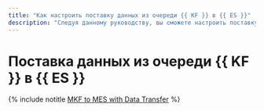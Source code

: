 ```yaml
---
title: "Как настроить поставку данных из очереди {{ KF }} в {{ ES }}"
description: "Следуя данному руководству, вы сможете настроить поставку данных из очереди {{ KF }} в {{ ES }} с помощью {{ data-transfer-full-name }}."
---
```


# Поставка данных из очереди {{ KF }} в {{ ES }}

{% include notitle [MKF to MES with Data Transfer](../../_tutorials/dataplatform/data-transfer-mkf-mes.md) %}
